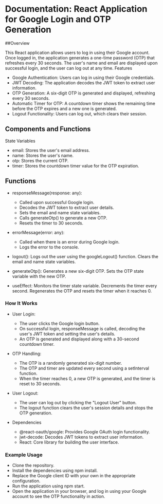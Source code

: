# Documentation: React Application for Google Login and OTP Generation

##Overview

This React application allows users to log in using their Google account. Once logged in, the application generates a one-time password (OTP) that refreshes every 30 seconds. The user's name and email are displayed upon successful login, and the user can log out at any time.
Features

- Google Authentication: Users can log in using their Google credentials.
- JWT Decoding: The application decodes the JWT token to extract user information.
- OTP Generation: A six-digit OTP is generated and displayed, refreshing every 30 seconds.
- Automatic Timer for OTP: A countdown timer shows the remaining time before the OTP expires and a new one is generated.
- Logout Functionality: Users can log out, which clears their session.

## Components and Functions

State Variables

- email: Stores the user's email address.
- name: Stores the user's name.
- otp: Stores the current OTP.
- timer: Stores the countdown timer value for the OTP expiration.

## Functions

- responseMessage(response: any):

  - Called upon successful Google login.
  - Decodes the JWT token to extract user details.
  - Sets the email and name state variables.
  - Calls generateOtp() to generate a new OTP.
  - Resets the timer to 30 seconds.

- errorMessage(error: any):

  - Called when there is an error during Google login.
  - Logs the error to the console.

- logout():
  Logs out the user using the googleLogout() function.
  Clears the email and name state variables.

- generateOtp():
  Generates a new six-digit OTP.
  Sets the OTP state variable with the new OTP.

- useEffect:
  Monitors the timer state variable.
  Decrements the timer every second.
  Regenerates the OTP and resets the timer when it reaches 0.

### How It Works

- User Login:

  - The user clicks the Google login button.
  - On successful login, responseMessage is called, decoding the user's JWT token and setting the user's details.
  - An OTP is generated and displayed along with a 30-second countdown timer.

- OTP Handling:

  - The OTP is a randomly generated six-digit number.
  - The OTP and timer are updated every second using a setInterval function.
  - When the timer reaches 0, a new OTP is generated, and the timer is reset to 30 seconds.

- User Logout:

  - The user can log out by clicking the "Logout User" button.
  - The logout function clears the user's session details and stops the OTP generation.

- Dependencies
  - @react-oauth/google: Provides Google OAuth login functionality.
  - jwt-decode: Decodes JWT tokens to extract user information.
  - React: Core library for building the user interface.

### Example Usage

- Clone the repository.
- Install the dependencies using npm install.
- Replace the Google client ID with your own in the appropriate configuration.
- Run the application using npm start.
- Open the application in your browser, and log in using your Google account to see the OTP functionality in action.

